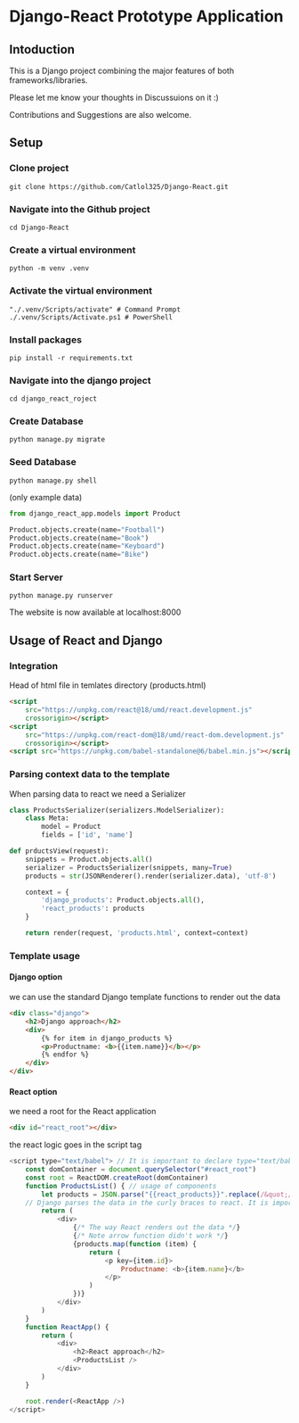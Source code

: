 # Django-React Prototype Application

## Intoduction

This is a Django project combining the major features of both frameworks/libraries.

Please let me know your thoughts in Discussuions on it :)

Contributions and Suggestions are also welcome.

## Setup

### Clone project

```
git clone https://github.com/Catlol325/Django-React.git
```

### Navigate into the Github project

```
cd Django-React
```

### Create a virtual environment

```
python -m venv .venv
```

### Activate the virtual environment

```
"./.venv/Scripts/activate" # Command Prompt
./.venv/Scripts/Activate.ps1 # PowerShell
```

### Install packages

```
pip install -r requirements.txt
```

### Navigate into the django project

```
cd django_react_roject
```

### Create Database

```
python manage.py migrate
```

### Seed Database

```
python manage.py shell
```

(only example data)

```python
from django_react_app.models import Product

Product.objects.create(name="Football")
Product.objects.create(name="Book")
Product.objects.create(name="Keyboard")
Product.objects.create(name="Bike")
```

### Start Server

```
python manage.py runserver
```

The website is now available at localhost:8000

## Usage of React and Django

### Integration

Head of html file in temlates directory (products.html)

```html
<script
	src="https://unpkg.com/react@18/umd/react.development.js"
	crossorigin></script>
<script
	src="https://unpkg.com/react-dom@18/umd/react-dom.development.js"
	crossorigin></script>
<script src="https://unpkg.com/babel-standalone@6/babel.min.js"></script>
```

### Parsing context data to the template

When parsing data to react we need a Serializer

```python
class ProductsSerializer(serializers.ModelSerializer):
    class Meta:
        model = Product
        fields = ['id', 'name']
```

```python
def prductsView(request):
    snippets = Product.objects.all()
    serializer = ProductsSerializer(snippets, many=True)
    products = str(JSONRenderer().render(serializer.data), 'utf-8')

    context = {
        'django_products': Product.objects.all(),
        'react_products': products
    }

    return render(request, 'products.html', context=context)
```

### Template usage

#### Django option

we can use the standard Django template functions to render out the data

```html
<div class="django">
	<h2>Django approach</h2>
	<div>
		{% for item in django_products %}
		<p>Productname: <b>{{item.name}}</b></p>
		{% endfor %}
	</div>
</div>
```

#### React option

we need a root for the React application

```html
<div id="react_root"></div>
```

the react logic goes in the script tag

```js
<script type="text/babel"> // It is important to declare type="text/babel" to use jsx
    const domContainer = document.querySelector("#react_root")
    const root = ReactDOM.createRoot(domContainer)
    function ProductsList() { // usage of components
        let products = JSON.parse("{{react_products}}".replace(/&quot;/g, '"')) 
	// Django parses the data in the curly braces to react. It is important take this data to the json format and replacing the quotes
        return (
            <div>
                {/* The way React renders out the data */}
                {/* Note arrow function didn't work */}
                {products.map(function (item) {
                    return (
                        <p key={item.id}>
                            Productname: <b>{item.name}</b>
                        </p>
                    )
                })}
            </div>
        )
    }
    function ReactApp() {
        return (
            <div>
                <h2>React approach</h2>
                <ProductsList />
            </div>
        )
    }

    root.render(<ReactApp />)
</script>
```
